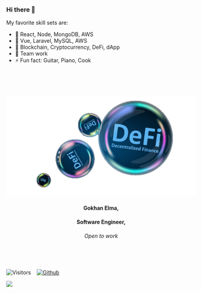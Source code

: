 ### Hi there 👋

My favorite skill sets are:
- 🔭 React, Node, MongoDB, AWS
- 🌱 Vue, Laravel, MySQL, AWS
- 💬 Blockchain, Cryptocurrency, DeFi, dApp
- 👯 Team work
- ⚡ Fun fact: Guitar, Piano, Cook


<div align="center">
        <br>
        <br>
        <br>
        <br>
        <img src="./defi.png">
        <!-- <h3>Hi <i>there!</i> 👋 </h3> -->
        <h4>Gokhan Elma,</h4>
        <h4>Software Engineer,</h4>
        <h6>Open to work</h4>
        <br>
        <br>
</div>

<div>
        
![Visitors](https://visitor-badge.glitch.me/badge?page_id=gokhaneth.gokhaneth) &nbsp;&nbsp;
[![Github](https://img.shields.io/github/followers/gokhaneth.svg?label=GitHub&style=social)](https://github.com/tkcong) &nbsp;&nbsp;

</div>

<img align="left" src="https://github-readme-stats.vercel.app/api/top-langs/?username=tkcong&theme=white" />
